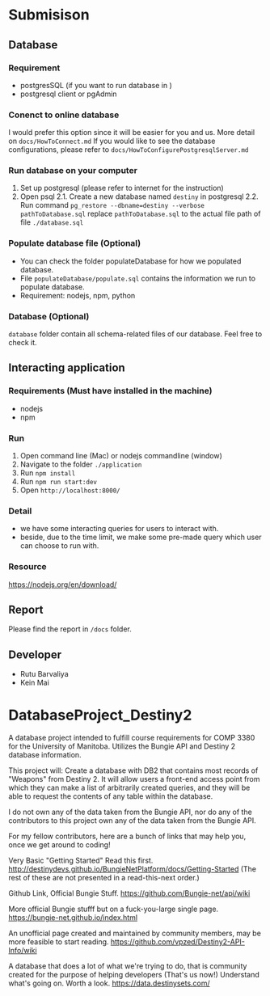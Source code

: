 # Submisison
## Database
### Requirement
- postgresSQL (if you want to run database in )
- postgresql client or pgAdmin
### Conenct to online database 
I would prefer this option since it will be easier for you and us.
More detail on `docs/HowToConnect.md`
If you would like to see the database configurations, please refer to `docs/HowToConfigurePostgresqlServer.md`

### Run database on your computer
1. Set up postgresql (please refer to internet for the instruction)
2. Open psql
2.1. Create a new database named `destiny` in postgresql
2.2. Run command `pg_restore --dbname=destiny --verbose pathToDatabase.sql`
 replace `pathToDatabase.sql` to the actual file path of file `./database.sql`

### Populate database file (Optional)
- You can check the folder populateDatabase for how we populated database.
- File `populateDatabase/populate.sql` contains the information we run to populate database.
- Requirement: nodejs, npm, python

### Database (Optional)
`database` folder contain all schema-related files of our database. Feel free to check it.

## Interacting application
### Requirements (Must have installed in the machine)
- nodejs
- npm

### Run
1. Open command line (Mac) or nodejs commandline (window)
2. Navigate to the folder `./application`
3. Run `npm install`
4. Run `npm run start:dev`
5. Open `http://localhost:8000/`

### Detail
- we have some interacting queries for users to interact with.
- beside, due to the time limit, we make some pre-made query which user can choose to run with. 

### Resource
https://nodejs.org/en/download/

## Report
Please find the report in `/docs` folder. 

## Developer
- Rutu Barvaliya
- Kein Mai

# DatabaseProject_Destiny2
A database project intended to fulfill course requirements for COMP 3380 for the University of Manitoba. Utilizes the Bungie API and Destiny 2 database information.

This project will:
  Create a database with DB2 that contains most records of "Weapons" from Destiny 2. It will allow users a front-end access point from which they can make a list of arbitrarily created queries, and they will be able to request the contents of any table within the database.
  
I do not own any of the data taken from the Bungie API, nor do any of the contributors to this project own any of the data taken from the Bungie API.


For my fellow contributors, here are a bunch of links that may help you, once we get around to coding!

Very Basic "Getting Started" Read this first.
http://destinydevs.github.io/BungieNetPlatform/docs/Getting-Started
(The rest of these are not presented in a read-this-next order.)

Github Link, Official Bungie Stuff.
https://github.com/Bungie-net/api/wiki

More official Bungie stufff but on a fuck-you-large single page.
https://bungie-net.github.io/index.html

An unofficial page created and maintained by community members, may be more feasible to start reading.
https://github.com/vpzed/Destiny2-API-Info/wiki

A database that does a lot of what we're trying to do, that is community created for the purpose of helping developers (That's us now!) Understand what's going on. Worth a look.
https://data.destinysets.com/


<Constantly in update>
